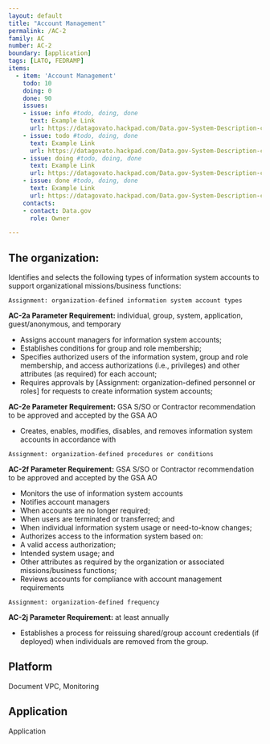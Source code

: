 ```yaml
---
layout: default
title: "Account Management"
permalink: /AC-2
family: AC
number: AC-2
boundary: [application]
tags: [LATO, FEDRAMP]
items:
  - item: 'Account Management'
    todo: 10
    doing: 0
    done: 90   
    issues:
    - issue: info #todo, doing, done
      text: Example Link
      url: https://datagovato.hackpad.com/Data.gov-System-Description-caCnGGsZfbP    
    - issue: todo #todo, doing, done
      text: Example Link
      url: https://datagovato.hackpad.com/Data.gov-System-Description-caCnGGsZfbP 
    - issue: doing #todo, doing, done
      text: Example Link
      url: https://datagovato.hackpad.com/Data.gov-System-Description-caCnGGsZfbP 
    - issue: done #todo, doing, done
      text: Example Link
      url: https://datagovato.hackpad.com/Data.gov-System-Description-caCnGGsZfbP 
    contacts:
    - contact: Data.gov
      role: Owner

---
```

## The organization:

Identifies and selects the following types of information system accounts to support organizational missions/business functions:

`Assignment: organization-defined information system account types`

**AC-2a Parameter Requirement:** individual, group, system, application, guest/anonymous, and temporary

* Assigns account managers for information system accounts;
* Establishes conditions for group and role membership;
* Specifies authorized users of the information system, group and role membership, and access authorizations (i.e., privileges) and other attributes (as required) for each account;
* Requires approvals by [Assignment: organization-defined personnel or roles] for requests to create information system accounts;

**AC-2e Parameter Requirement:** GSA S/SO or Contractor recommendation to be approved and accepted by the GSA AO
* Creates, enables, modifies, disables, and removes information system accounts in accordance with

`Assignment: organization-defined procedures or conditions`

**AC-2f Parameter Requirement:** GSA S/SO or Contractor recommendation to be approved and accepted by the GSA AO

* Monitors the use of information system accounts
* Notifies account managers
* When accounts are no longer required;
* When users are terminated or transferred; and
* When individual information system usage or need-to-know changes;
* Authorizes access to the information system based on:
* A valid access authorization;
* Intended system usage; and
* Other attributes as required by the organization or associated missions/business functions;
* Reviews accounts for compliance with account management requirements

`Assignment: organization-defined frequency`

**AC-2j Parameter Requirement:** at least annually
* Establishes a process for reissuing shared/group account credentials (if deployed) when individuals are removed from the group.


## Platform
Document VPC, Monitoring

## Application
Application
